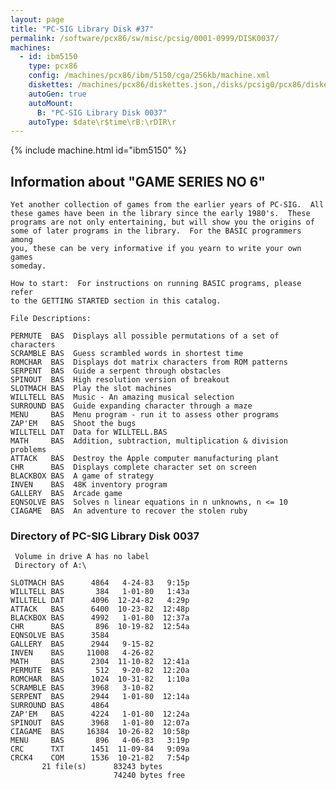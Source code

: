 ```yaml
---
layout: page
title: "PC-SIG Library Disk #37"
permalink: /software/pcx86/sw/misc/pcsig/0001-0999/DISK0037/
machines:
  - id: ibm5150
    type: pcx86
    config: /machines/pcx86/ibm/5150/cga/256kb/machine.xml
    diskettes: /machines/pcx86/diskettes.json,/disks/pcsig0/pcx86/diskettes.json
    autoGen: true
    autoMount:
      B: "PC-SIG Library Disk 0037"
    autoType: $date\r$time\rB:\rDIR\r
---
```


{% include machine.html id="ibm5150" %}

## Information about "GAME SERIES NO 6"

    Yet another collection of games from the earlier years of PC-SIG.  All
    these games have been in the library since the early 1980's.  These
    programs are not only entertaining, but will show you the origins of
    some of later programs in the library.  For the BASIC programmers among
    you, these can be very informative if you yearn to write your own games
    someday.
    
    How to start:  For instructions on running BASIC programs, please refer
    to the GETTING STARTED section in this catalog.
    
    File Descriptions:
    
    PERMUTE  BAS  Displays all possible permutations of a set of characters
    SCRAMBLE BAS  Guess scrambled words in shortest time
    ROMCHAR  BAS  Displays dot matrix characters from ROM patterns
    SERPENT  BAS  Guide a serpent through obstacles
    SPINOUT  BAS  High resolution version of breakout
    SLOTMACH BAS  Play the slot machines
    WILLTELL BAS  Music - An amazing musical selection
    SURROUND BAS  Guide expanding character through a maze
    MENU     BAS  Menu program - run it to assess other programs
    ZAP'EM   BAS  Shoot the bugs
    WILLTELL DAT  Data for WILLTELL.BAS
    MATH     BAS  Addition, subtraction, multiplication & division problems
    ATTACK   BAS  Destroy the Apple computer manufacturing plant
    CHR      BAS  Displays complete character set on screen
    BLACKBOX BAS  A game of strategy
    INVEN    BAS  48K inventory program
    GALLERY  BAS  Arcade game
    EQNSOLVE BAS  Solves n linear equations in n unknowns, n <= 10
    CIAGAME  BAS  An adventure to recover the stolen ruby

### Directory of PC-SIG Library Disk 0037

     Volume in drive A has no label
     Directory of A:\

    SLOTMACH BAS      4864   4-24-83   9:15p
    WILLTELL BAS       384   1-01-80   1:43a
    WILLTELL DAT      4096  12-24-82   4:29p
    ATTACK   BAS      6400  10-23-82  12:48p
    BLACKBOX BAS      4992   1-01-80  12:37a
    CHR      BAS       896  10-19-82  12:54a
    EQNSOLVE BAS      3584
    GALLERY  BAS      2944   9-15-82
    INVEN    BAS     11008   4-26-82
    MATH     BAS      2304  11-10-82  12:41a
    PERMUTE  BAS       512   9-20-82  12:20a
    ROMCHAR  BAS      1024  10-31-82   1:10a
    SCRAMBLE BAS      3968   3-10-82
    SERPENT  BAS      2944   1-01-80  12:14a
    SURROUND BAS      4864
    ZAP'EM   BAS      4224   1-01-80  12:24a
    SPINOUT  BAS      3968   1-01-80  12:07a
    CIAGAME  BAS     16384  10-26-82  10:58p
    MENU     BAS       896   4-06-83   3:19p
    CRC      TXT      1451  11-09-84   9:09a
    CRCK4    COM      1536  10-21-82   7:54p
           21 file(s)      83243 bytes
                           74240 bytes free
